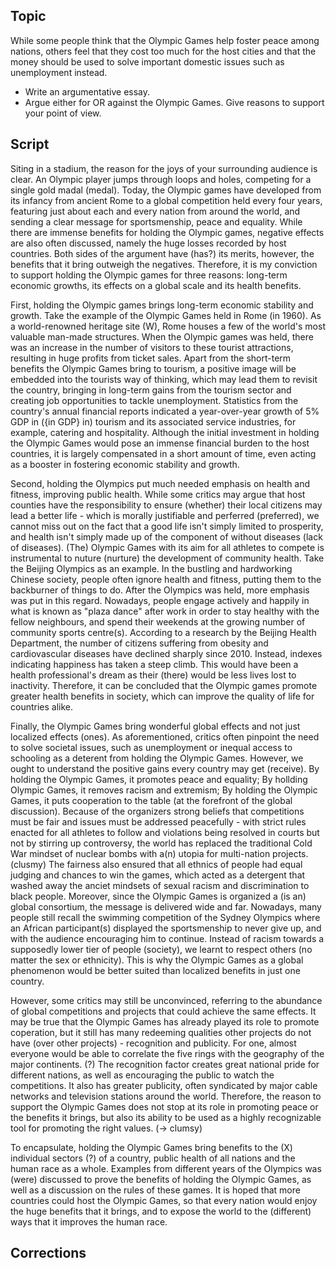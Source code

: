 ## Topic
While some people think that the Olympic Games help foster peace among nations, others feel that they cost too much for the host cities and that the money should be used to solve important domestic issues such as unemployment instead.

- Write an argumentative essay.
- Argue either for OR against the Olympic Games. Give reasons to support your point of view.

## Script
Siting in a stadium, the reason for the joys of your surrounding audience is clear. An Olympic player jumps through loops and holes, competing for a single gold madal (medal). Today, the Olympic games have developed from its infancy from ancient Rome to a global competition held every four years, featuring just about each and every nation from around the world, and sending a clear message for sportsmenship, peace and equality. While there are immense benefits for holding the Olympic games, negative effects are also often discussed, namely the huge losses recorded by host countries. Both sides of the argument have (has?) its merits, however, the benefits that it bring outweigh the negatives. Therefore, it is my conviction to support holding the Olympic games for three reasons: long-term economic growths, its effects on a global scale and its health benefits.

First, holding the Olympic games brings long-term economic stability and growth. Take the example of the Olympic Games held in Rome (in 1960). As a world-renowned heritage site (W), Rome houses a few of the world's most valuable man-made structures. When the Olympic games was held, there was an increase in the number of visitors to these tourist attractions, resulting in huge profits from ticket sales. Apart from the short-term benefits the Olympic Games bring to tourism, a positive image will be embedded into the tourists way of thinking, which may lead them to revisit the country, bringing in long-term gains from the tourism sector and creating job opportunities to tackle unemployment. Statistics from the country's annual financial reports indicated a year-over-year growth of 5% GDP in ({in GDP} in) tourism and its associated service industries, for example, catering and hospitality. Although the initial investment in holding the Olympic Games would pose an immense financial burden to the host countries, it is largely compensated in a short amount of time, even acting as a booster in fostering economic stability and growth.

Second, holding the Olympics put much needed emphasis on health and fitness, improving public health. While some critics may argue that host counties have the responsibility to ensure (whether) their local citizens may lead a better life - which is morally justifiable and perferred (preferred), we cannot miss out on the fact that a good life isn't simply limited to prosperity, and health isn't simply made up of the component of without diseases (lack of diseases). (The) Olympic Games with its aim for all athletes to compete is instrumental to nuture (nurture) the development of community health. Take the Beijing Olympics as an example. In the bustling and hardworking Chinese society, people often ignore health and fitness, putting them to the backburner of things to do. After the Olympics was held, more emphasis was put in this regard. Nowadays, people engage actively and happily in what is known as "plaza dance" after work in order to stay healthy with the fellow neighbours, and spend their weekends at the growing number of community sports centre(s). According to a research by the Beijing Health Department, the number of citizens suffering from obesity and cardiovascular diseases have declined sharply since 2010. Instead, indexes indicating happiness has taken a steep climb. This would have been a health professional's dream as their (there) would be less lives lost to inactivity. Therefore, it can be concluded that the Olympic games promote greater health benefits in society, which can improve the quality of life for countries alike.

Finally, the Olympic Games bring wonderful global effects and not just localized effects (ones). As aforementioned, critics often pinpoint the need to solve societal issues, such as unemployment or inequal access to schooling as a deterent from holding the Olympic Games. However, we ought to understand the positive gains every country may get (receive). By holding the Olympic Games, it promotes peace and equality; By hollding Olympic Games, it removes racism and extremism; By holding the Olympic Games, it puts cooperation to the table (at the forefront of the global discussion). Because of the organizers strong beliefs that competitions must be fair and issues must be addressed peacefully - with strict rules enacted for all athletes to follow and violations being resolved in courts but not by stirring up controversy, the world has replaced the traditional Cold War mindset of nuclear bombs with a(n) utopia for multi-nation projects. (clusmy) The fairness also ensured that all ethnics of people had equal judging and chances to win the games, which acted as a detergent that washed away the anciet mindsets of sexual racism and discrimination to black people. Moreover, since the Olympic Games is organized a (is an) global consortium, the message is delivered wide and far. Nowadays, many people still recall the swimming competition of the Sydney Olympics where an African participant(s) displayed the sportsmenship to never give up, and with the audience encouraging him to continue. Instead of racism towards a supposedly lower tier of people (society), we learnt to respect others (no matter the sex or ethnicity). This is why the Olympic Games as a global phenomenon would be better suited than localized benefits in just one country.

However, some critics may still be unconvinced, referring to the abundance of global competitions and projects that could achieve the same effects. It may be true that the Olympic Games has already played its role to promote coperation, but it still has many redeeming qualities other projects do not have (over other projects) - recognition and publicity. For one, almost everyone would be able to correlate the five rings with the geography of the major continents. (?) The recognition factor creates great national pride for different nations, as well as encouraging the public to watch the competitions. It also has greater publicity, often syndicated by major cable networks and television stations around the world. Therefore, the reason to support the Olympic Games does not stop at its role in promoting peace or the benefits it brings, but also its ability to be used as a highly recognizable tool for promoting the right values. (→ clumsy)

To encapsulate, holding the Olympic Games bring benefits to the (X) individual sectors (?) of a country, public health of all nations and the human race as a whole. Examples from different years of the Olympics was (were) discussed to prove the benefits of holding the Olympic Games, as well as a discussion on the rules of these games. It is hoped that more countries could host the Olympic Games, so that every nation would enjoy the huge benefits that it brings, and to expose the world to the (different) ways that it improves the human race.

## Corrections
